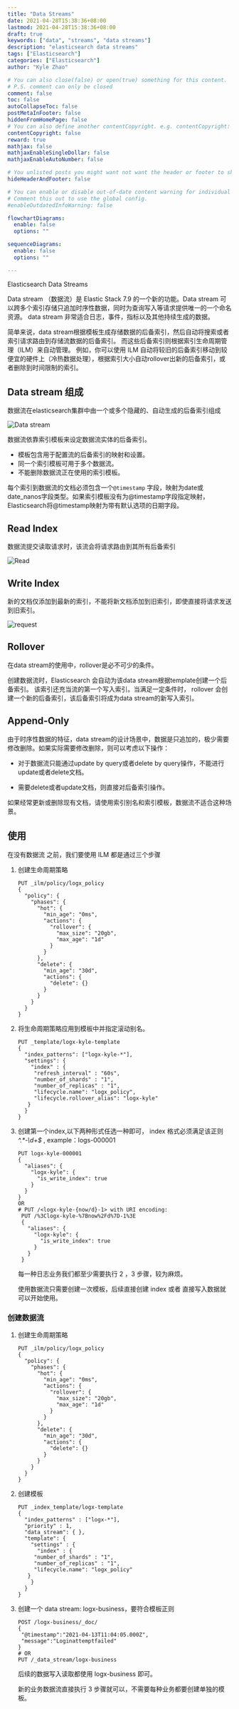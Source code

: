 ```yaml
---
title: "Data Streams"
date: 2021-04-28T15:38:36+08:00
lastmod: 2021-04-28T15:38:36+08:00
draft: true
keywords: ["data", "streams", "data streams"]
description: "elasticsearch data streams"
tags: ["Elasticsearch"]
categories: ["Elasticsearch"]
author: "Kyle Zhao"

# You can also close(false) or open(true) something for this content.
# P.S. comment can only be closed
comment: false
toc: false
autoCollapseToc: false
postMetaInFooter: false
hiddenFromHomePage: false
# You can also define another contentCopyright. e.g. contentCopyright: "This is another copyright."
contentCopyright: false
reward: true
mathjax: false
mathjaxEnableSingleDollar: false
mathjaxEnableAutoNumber: false

# You unlisted posts you might want not want the header or footer to show
hideHeaderAndFooter: false

# You can enable or disable out-of-date content warning for individual post.
# Comment this out to use the global config.
#enableOutdatedInfoWarning: false

flowchartDiagrams:
  enable: false
  options: ""

sequenceDiagrams: 
  enable: false
  options: ""

---
```


Elasticsearch Data Streams

<!--more-->

Data stream （数据流）是 Elastic Stack 7.9 的一个新的功能。Data stream 可以跨多个索引存储只追加时序性数据，同时为查询写入等请求提供唯一的一个命名资源。 data stream 非常适合日志，事件，指标以及其他持续生成的数据。

简单来说，data stream根据模板生成存储数据的后备索引，然后自动将搜索或者索引请求路由到存储流数据的后备索引。 而这些后备索引则根据索引生命周期管理（ILM）来自动管理。 例如，你可以使用 ILM 自动将较旧的后备索引移动到较便宜的硬件上（冷热数据处理），根据索引大小自动rollover出新的后备索引，或者删除到时间限制的索引。

## Data stream 组成

数据流在elasticsearch集群中由一个或多个隐藏的、自动生成的后备索引组成

![Data stream](https://tcs.teambition.net/storage/312400e3e42b9d0901c4704d52c050bf75db?Signature=eyJhbGciOiJIUzI1NiIsInR5cCI6IkpXVCJ9.eyJBcHBJRCI6IjU5Mzc3MGZmODM5NjMyMDAyZTAzNThmMSIsIl9hcHBJZCI6IjU5Mzc3MGZmODM5NjMyMDAyZTAzNThmMSIsIl9vcmdhbml6YXRpb25JZCI6IiIsImV4cCI6MTYyMDE5OTQ3MywiaWF0IjoxNjE5NTk0NjczLCJyZXNvdXJjZSI6Ii9zdG9yYWdlLzMxMjQwMGUzZTQyYjlkMDkwMWM0NzA0ZDUyYzA1MGJmNzVkYiJ9.xYVI3T5E50WvavP9y2kSLBxlenipDxG98AaNcub5YZM)

数据流依靠索引模板来设定数据流实体的后备索引。

- 模板包含用于配置流的后备索引的映射和设置。
- 同一个索引模板可用于多个数据流。
- 不能删除数据流正在使用的索引模板。

每个索引到数据流的文档必须包含一个`@timestamp` 字段，映射为date或date_nanos字段类型。如果索引模板没有为@timestamp字段指定映射，Elasticsearch将@timestamp映射为带有默认选项的日期字段。

## Read Index

数据流提交读取请求时，该流会将请求路由到其所有后备索引

![Read](https://www.elastic.co/guide/en/elasticsearch/reference/current/images/data-streams/data-streams-search-request.svg)

## Write Index

新的文档仅添加到最新的索引，不能将新文档添加到旧索引，即使直接将请求发送到旧索引。

![request](https://www.elastic.co/guide/en/elasticsearch/reference/current/images/data-streams/data-streams-index-request.svg)

## Rollover

在data stream的使用中，rollover是必不可少的条件。

创建数据流时，Elasticsearch 会自动为该data stream根据template创建一个后备索引。 该索引还充当流的第一个写入索引。当满足一定条件时， rollover 会创建一个新的后备索引，该后备索引将成为data stream的新写入索引。

## Append-Only

由于时序性数据的特征，data stream的设计场景中，数据是只追加的，极少需要修改删除。如果实际需要修改删除，则可以考虑以下操作：

- 对于数据流只能通过update by query或者delete by query操作，不能进行update或者delete文档。

- 需要delete或者update文档，则直接对后备索引操作。

如果经常更新或删除现有文档，请使用索引别名和索引模板，数据流不适合这种场景。

## 使用

在没有数据流 之前，我们要使用 ILM 都是通过三个步骤

1. 创建生命周期策略

   ```
   PUT _ilm/policy/logx_policy
   {
     "policy": {
       "phases": {
         "hot": {
           "min_age": "0ms",
           "actions": {
             "rollover": {
               "max_size": "20gb",
               "max_age": "1d"
             }
           }
         },
         "delete": {
           "min_age": "30d",
           "actions": {
             "delete": {}
           }
         }
       }
     }
   }
   ```

2. 将生命周期策略应用到模板中并指定滚动别名。

   ```
   PUT _template/logx-kyle-template
   {
     "index_patterns": ["logx-kyle-*"],
     "settings": {
       "index" : {
        "refresh_interval" : "60s",
        "number_of_shards" : "1",
        "number_of_replicas" : "1",
        "lifecycle.name": "logx_policy",
        "lifecycle.rollover_alias": "logx-kyle"
      }
     }
   }
   ```

3. 创建第一个index,以下两种形式任选一种即可， index 格式必须满足该正则 *^.\*-\d+$* , example：logs-000001

   ```
   PUT logx-kyle-000001
   {
     "aliases": {
       "logx-kyle": {
         "is_write_index": true
       }
     }
   }
   OR
   # PUT /<logx-kyle-{now/d}-1> with URI encoding:
    PUT /%3Clogx-kyle-%7Bnow%2Fd%7D-1%3E 
    {
      "aliases": {
        "logx-kyle": {
          "is_write_index": true
        }
      }
    } 
   ```

   每一种日志业务我们都至少需要执行 2 ，3  步骤，较为麻烦。

   使用数据流只需要创建一次模板，后续直接创建 index 或者 直接写入数据就可以开始使用。

### 创建数据流

1. 创建生命周期策略

   ```
   PUT _ilm/policy/logx_policy
   {
     "policy": {
       "phases": {
         "hot": {
           "min_age": "0ms",
           "actions": {
             "rollover": {
               "max_size": "20gb",
               "max_age": "1d"
             }
           }
         },
         "delete": {
           "min_age": "30d",
           "actions": {
             "delete": {}
           }
         }
       }
     }
   }
   ```

2. 创建模板

   ```
   PUT _index_template/logx-template
   {
     "index_patterns" : ["logx-*"],
     "priority" : 1,
     "data_stream": { },
     "template": {
       "settings" : {
         "index" : {
   		"number_of_shards" : "1",
   		"number_of_replicas" : "1",
   		"lifecycle.name": "logx_policy"
   	  }
       }
     }
   }
   ```

3. 创建一个 data stream: logx-business，要符合模板正则

   ```
   POST /logx-business/_doc/
   {
   	"@timestamp":"2021-04-13T11:04:05.000Z",
   	"message":"Loginattemptfailed"
   }
   # OR
   PUT /_data_stream/logx-business
   ```

   后续的数据写入读取都使用 logx-business 即可。

   新的业务数据流直接执行 3 步骤就可以，不需要每种业务都要创建单独的模板。

